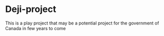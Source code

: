 # Deji-project
This is a play project that may be a potential project for the government of Canada in few years to come
